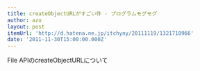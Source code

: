 ```yaml
---
title: createObjectURLがすごい件 - プログラムモグモグ
author: azu
layout: post
itemUrl: 'http://d.hatena.ne.jp/itchyny/20111119/1321710966'
date: '2011-11-30T15:00:00.000Z'
---
```

File APIのcreateObjectURLについて
